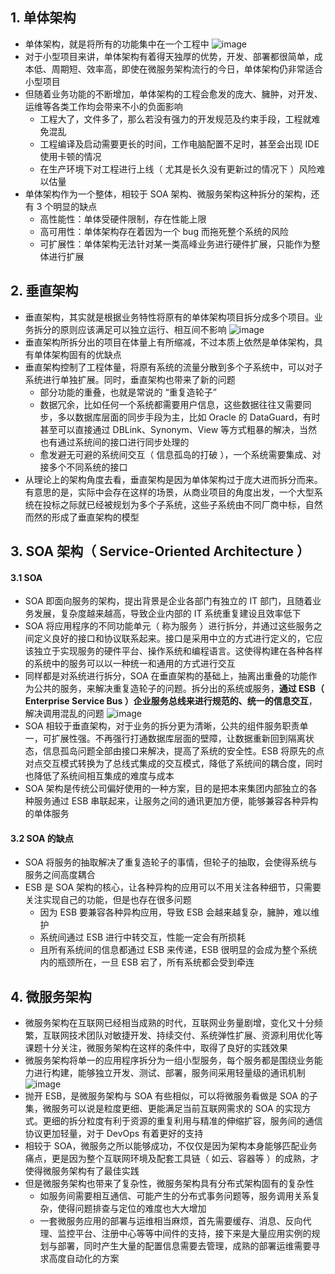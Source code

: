 ## 1. 单体架构

- 单体架构，就是将所有的功能集中在一个工程中
  ![image](https://github.com/user-attachments/assets/6de20150-4116-4fd1-a434-1abf8cb9aae9)
- 对于小型项目来讲，单体架构有着得天独厚的优势，开发、部署都很简单，成本低、周期短、效率高，即使在微服务架构流行的今日，单体架构仍非常适合小型项目
- 但随着业务功能的不断增加，单体架构的工程会愈发的庞大、臃肿，对开发、运维等各类工作均会带来不小的负面影响
  - 工程大了，文件多了，那么若没有强力的开发规范及约束手段，工程就难免混乱
  - 工程编译及启动需要更长的时间，工作电脑配置不足时，甚至会出现 IDE 使用卡顿的情况
  - 在生产环境下对工程进行上线（ 尤其是长久没有更新过的情况下 ）风险难以估量
- 单体架构作为一个整体，相较于 SOA 架构、微服务架构这种拆分的架构，还有 3 个明显的缺点
  - 高性能性：单体受硬件限制，存在性能上限
  - 高可用性：单体架构存在着因为一个 bug 而拖死整个系统的风险
  - 可扩展性：单体架构无法针对某一类高峰业务进行硬件扩展，只能作为整体进行扩展

## 2. 垂直架构

- 垂直架构，其实就是根据业务特性将原有的单体架构项目拆分成多个项目。业务拆分的原则应该满足可以独立运行、相互间不影响
  ![image](https://github.com/user-attachments/assets/e15eae34-21a2-4c8e-9e02-2e71b86e6912)
- 垂直架构所拆分出的项目在体量上有所缩减，不过本质上依然是单体架构，具有单体架构固有的优缺点
- 垂直架构控制了工程体量，将原有系统的流量分散到多个子系统中，可以对子系统进行单独扩展。同时，垂直架构也带来了新的问题
  - 部分功能的重叠，也就是常说的 “重复造轮子”
  - 数据冗余，比如任何一个系统都需要用户信息，这些数据往往又需要同步，多以数据库层面的同步手段为主，比如 Oracle 的 DataGuard，有时甚至可以直接通过 DBLink、Synonym、View 等方式粗暴的解决，当然也有通过系统间的接口进行同步处理的
  - 愈发避无可避的系统间交互（ 信息孤岛的打破 ），一个系统需要集成、对接多个不同系统的接口
- 从理论上的架构角度去看，垂直架构是因为单体架构过于庞大进而拆分而来。有意思的是，实际中会存在这样的场景，从商业项目的角度出发，一个大型系统在投标之际就已经被规划为多个子系统，这些子系统由不同厂商中标，自然而然的形成了垂直架构的模型

## 3. SOA 架构（ Service-Oriented Architecture ）

#### 3.1 SOA

- SOA 即面向服务的架构，提出背景是企业各部门有独立的 IT 部门，且随着业务发展，复杂度越来越高，导致企业内部的 IT 系统重复建设且效率低下
- SOA 将应用程序的不同功能单元（ 称为服务 ）进行拆分，并通过这些服务之间定义良好的接口和协议联系起来。接口是采用中立的方式进行定义的，它应该独立于实现服务的硬件平台、操作系统和编程语言。这使得构建在各种各样的系统中的服务可以以一种统一和通用的方式进行交互
- 同样都是对系统进行拆分，SOA 在垂直架构的基础上，抽离出重叠的功能作为公共的服务，来解决重复造轮子的问题。拆分出的系统或服务，**通过 ESB（ Enterprise Service Bus ）企业服务总线来进行规范的、统一的信息交互**，解决调用混乱的问题
  ![image](https://github.com/user-attachments/assets/4246a006-3481-4587-896f-31ca47cd2e78)
- SOA 相较于垂直架构，对于业务的拆分更为清晰，公共的组件服务职责单一，可扩展性强。不再强行打通数据库层面的壁障，让数据重新回到隔离状态，信息孤岛问题全部由接口来解决，提高了系统的安全性。ESB 将原先的点对点交互模式转换为了总线式集成的交互模式，降低了系统间的耦合度，同时也降低了系统间相互集成的难度与成本
- SOA 架构是传统公司偏好使用的一种方案，目的是把本来集团内部独立的各种服务通过 ESB 串联起来，让服务之间的通讯更加方便，能够兼容各种异构的单体服务

#### 3.2 SOA 的缺点

- SOA 将服务的抽取解决了重复造轮子的事情，但轮子的抽取，会使得系统与服务之间高度耦合
- ESB 是 SOA 架构的核心，让各种异构的应用可以不用关注各种细节，只需要关注实现自己的功能，但是也存在很多问题
  - 因为 ESB 要兼容各种异构应用，导致 ESB 会越来越复杂，臃肿，难以维护
  - 系统间通过 ESB 进行中转交互，性能一定会有所损耗
  - 且所有系统间的信息都通过 ESB 来传递，ESB 很明显的会成为整个系统内的瓶颈所在，一旦 ESB 宕了，所有系统都会受到牵连

## 4. 微服务架构

- 微服务架构在互联网已经相当成熟的时代，互联网业务量剧增，变化又十分频繁，互联网技术团队对敏捷开发、持续交付、系统弹性扩展、资源利用优化等课题十分关注，微服务架构在这样的条件中，取得了良好的实践效果
- 微服务架构将单一的应用程序拆分为一组小型服务，每个服务都是围绕业务能力进行构建，能够独立开发、测试、部署，服务间采用轻量级的通讯机制
  ![image](https://github.com/user-attachments/assets/c037429f-632a-4308-bcb6-0c5c4ede551f)
- 抛开 ESB，是微服务架构与 SOA 有些相似，可以将微服务看做是 SOA 的子集，微服务可以说是粒度更细、更能满足当前互联网需求的 SOA 的实现方式。更细的拆分粒度有利于资源的重复利用与精准的伸缩扩容，服务间的通信协议更加轻量，对于 DevOps 有着更好的支持
- 相较于 SOA，微服务之所以能够成功，不仅仅是因为架构本身能够匹配业务痛点，更是因为整个互联网环境及配套工具链（ 如云、容器等 ）的成熟，才使得微服务架构有了最佳实践
- 但是微服务架构也带来了复杂性，微服务架构具有分布式架构固有的复杂性
  - 如服务间需要相互通信、可能产生的分布式事务问题等，服务调用关系复杂，使得问题排查与定位的难度也大大增加
  - 一套微服务应用的部署与运维相当麻烦，首先需要缓存、消息、反向代理、监控平台、注册中心等等中间件的支持，接下来是大量应用实例的规划与部署，同时产生大量的配置信息需要去管理，成熟的部署运维需要寻求高度自动化的方案
